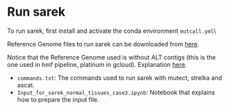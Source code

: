 # Run sarek

To run sarek, first install and activate the conda environment ```mutcall.yml```\

Reference Genome files to run sarek can be downloaded from [here](https://www.ncbi.nlm.nih.gov/datasets/genome/GCF_000001405.40/).

Notice that the Reference Genome used is without ALT contigs (this is the one used in hmf pipeline, platinum in gcloud). Explanation [here](https://lh3.github.io/2017/11/13/which-human-reference-genome-to-use).

- ```commands.txt```: The commands used to run sarek with mutect, strelka and ascat.
- ```Input_for_sarek_normal_tissues_case3.ipynb```: Notebook that explains how to prepare the input file.
